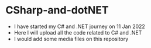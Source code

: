 # CSharp-and-dotNET
- I have started my C# and .NET journey on 11 Jan 2022
- Here I will upload all the code related to C# and .NET
- I would add some media files on this repository
